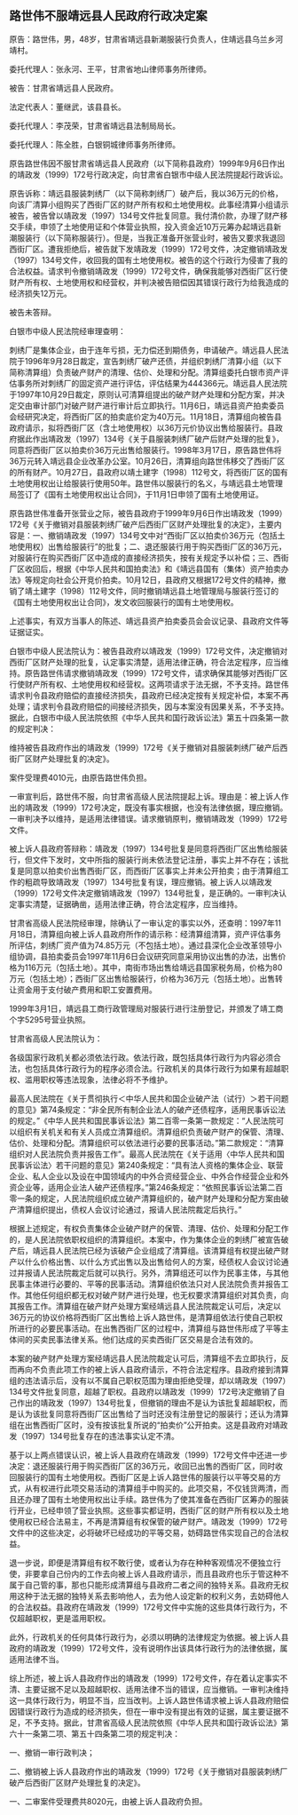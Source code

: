## 路世伟不服靖远县人民政府行政决定案

原告：路世伟，男，48岁，甘肃省靖远县新潮服装行负责人，住靖远县乌兰乡河靖村。

委托代理人：张永河、王平，甘肃省地山律师事务所律师。

被告：甘肃省靖远县人民政府。

法定代表人：董继武，该县县长。

委托代理人：李茂荣，甘肃省靖远县法制局局长。

委托代理人：陈全胜，白银铜城律师事务所律师。

原告路世伟因不服甘肃省靖远县人民政府（以下简称县政府）1999年9月6日作出的靖政发（1999）172号行政决定，向甘肃省白银市中级人民法院提起行政诉讼。

原告诉称：靖远县服装刺绣厂（以下简称刺绣厂）破产后，我以36万元的价格，向该厂清算小组购买了西街厂区的财产所有权和土地使用权。此事经清算小组请示被告，被告曾以靖政发（1997）134号文件批复同意。我付清价款，办理了财产移交手续，申领了土地使用证和个体营业执照，投入资金近10万元筹办起靖远县新潮服装行（以下简称服装行）。但是，当我正准备开张营业时，被告又要求我退回西街厂区。遭我拒绝后，被告就下发靖政发（1999）172号文件，决定撤销靖政发（1997）134号文件，收回我的国有土地使用权。被告的这个行政行为侵害了我的合法权益。请求判令撤销靖政发（1999）172号文件，确保我能够对西街厂区行使财产所有权、土地使用权和经营权，并判决被告赔偿因其错误行政行为给我造成的经济损失12万元。

被告未答辩。

白银市中级人民法院经审理查明：

刺绣厂是集体企业，由于连年亏损，无力偿还到期债务，申请破产。靖远县人民法院于1996年9月28日裁定，宣告刺绣厂破产还债，并组织刺绣厂清算小组（以下简称清算组）负责破产财产的清理、估价、处理和分配。清算组委托白银市资产评估事务所对刺绣厂的固定资产进行评估，评估结果为444366元。靖远县人民法院于1997年10月29日裁定，原则认可清算组提出的破产财产处理和分配方案，并决定交由审计部门对破产财产进行审计后立即执行。11月6日，靖远县资产拍卖委员会经研究决定，将西街厂区的拍卖底价定为40万元。11月18日，清算组向被告县政府请示，拟将西街厂区（含土地使用权）以36万元价协议出售给服装行。县政府据此作出靖政发（1997）134号《关于县服装刺绣厂破产后财产处理的批复》，同意将西街厂区以拍卖价36万元出售给服装行。1998年3月17日，原告路世伟将36万元转入靖远县企业改革办公室。10月26日，清算组向路世伟移交了西街厂区的所有财产。10月27日，县政府以靖土建字（1998）112号文，将西街厂区的国有土地使用权出让给服装行使用50年。路世伟以服装行的名义，与靖远县土地管理局签订了《国有土地使用权出让合同》，于11月1日申领了国有土地使用证。

原告路世伟准备开张营业之际，被告县政府于1999年9月6日作出靖政发（1999）172号《关于撤销对县服装刺绣厂破产后西街厂区财产处理批复的决定》，主要内容是：一、撤销靖政发（1997）134号文中对“西街厂区以拍卖价36万元（包括土地使用权）出售给服装行”的批复；二、退还服装行用于购买西街厂区的36万元，对服装行在购买西街厂区中造成的直接经济损失，按有关规定予以补偿；三、西街厂区收回后，根据《中华人民共和国拍卖法》和《靖远县国有（集体）资产拍卖办法》等规定向社会公开竞价拍卖。10月12日，县政府又根据172号文件的精神，撤销了靖土建字（1998）112号文件，同时撤销靖远县土地管理局与服装行签订的《国有土地使用权出让合同》，发文收回服装行的国有土地使用权。

上述事实，有双方当事人的陈述、靖远县资产拍卖委员会会议记录、县政府文件等证据证实。

白银市中级人民法院认为：被告县政府以靖政发（1999）172号文件，决定撤销对西街厂区财产处理的批复，认定事实清楚，适用法律正确，符合法定程序，应当维持。原告路世伟请求撤销靖政发（1999）172号文件，请求确保其能够对西街厂区行使财产所有权、土地使用权和经营权。这两项请求于法无据，不予支持。路世伟请求判令县政府赔偿的直接经济损失，县政府已经决定按有关规定补偿，本案不再处理；请求判令县政府赔偿的间接经济损失，因与本案没有因果关系，不予支持。据此，白银市中级人民法院依照《中华人民共和国行政诉讼法》第五十四条第一款的规定判决：

维持被告县政府作出的靖政发（1999）172号《关于撤销对县服装刺绣厂破产后西街厂区财产处理批复的决定》。

案件受理费4010元，由原告路世伟负担。

一审宣判后，路世伟不服，向甘肃省高级人民法院提起上诉。理由是：被上诉人作出的靖政发（1999）172号决定，既没有事实根据，也没有法律依据，理应撤销。一审判决予以维持，是适用法律错误。请求撤销原判，撤销靖政发（1999）172号文件。

被上诉人县政府答辩称：靖政发（1997）134号批复是同意将西街厂区出售给服装行，但文件下发时，文中所指的服装行尚未依法登记注册，事实上并不存在；该批复是同意以拍卖价出售西街厂区，而西街厂区事实上并未公开拍卖；由于清算组工作的粗疏导致靖政发（1997）134号批复有误，理应撤销。被上诉人以靖政发（1999）172号文件决定撤销靖政发（1997）134号批复，是正确的。一审判决认定事实清楚，证据确凿，适用法律正确，符合法定程序，应当维持。

甘肃省高级人民法院经审理，除确认了一审认定的事实以外，还查明：1997年11月18日，清算组向被上诉人县政府所作的请示称：经清算组清算，资产评估事务所评估，刺绣厂资产值为74.85万元（不包括土地）。通过县深化企业改革领导小组协调，县拍卖委员会1997年11月6日会议研究同意采用协议出售的办法，出售价格为116万元（包括土地）。其中，南街市场出售给靖远县国家税务局，价格为80万元（包括土地）；西街厂区出售给服装行，价格为36万元（包括土地）。出售转让资金用于支付破产费用和职工安置费用。

1999年3月1日，靖远县工商行政管理局对服装行进行注册登记，并颁发了靖工商个字5295号营业执照。

甘肃省高级人民法院认为：

各级国家行政机关都必须依法行政。依法行政，既包括具体行政行为内容必须合法，也包括具体行政行为的程序必须合法。行政机关的具体行政行为如果有超越职权、滥用职权等违法现象，法律必将不予维护。

最高人民法院在《关于贯彻执行＜中华人民共和国企业破产法（试行）＞若干问题的意见》第74条规定：“非全民所有制企业法人的破产还债程序，适用民事诉讼法的规定。”《中华人民共和国民事诉讼法》第二百零一条第一款规定：“人民法院可以组织有关机关和有关人员成立清算组织。清算组织负责破产财产的保管、清理、估价、处理和分配。清算组织可以依法进行必要的民事活动。”第二款规定：“清算组织对人民法院负责并报告工作”。最高人民法院在《关于适用〈中华人民共和国民事诉讼法〉若干问题的意见》第240条规定：“具有法人资格的集体企业、联营企业、私人企业以及设在中国领域内的中外合资经营企业、中外合作经营企业和外资企业等，适用企业法人破产还债程序。”第246条规定：“依照民事诉讼法第二百零一条的规定，人民法院组织成立破产清算组织的，破产财产处理和分配方案由破产清算组织提出，债权人会议讨论通过，报请人民法院裁定后执行。”

根据上述规定，有权负责集体企业破产财产的保管、清理、估价、处理和分配工作的，是人民法院依职权组织的清算组织。本案中，作为集体企业的刺绣厂被宣告破产后，靖远县人民法院已经为该破产企业组成了清算组。该清算组有权提出破产财产以什么价格出售、以什么方式出售以及出售给何人的方案，经债权人会议讨论通过并报请人民法院裁定后就可以执行。另外，清算组还可以作为民事主体，与其他民事主体进行必要的、平等的民事活动。清算组织依法只对人民法院负责并报告工作。其他任何组织都无权对破产财产进行处理，也无权要求清算组织对其负责，向其报告工作。清算组在破产财产处理方案经靖远县人民法院裁定认可后，决定以36万元的协议价格将西街厂区出售给上诉人路世伟，是清算组依法行使自己职权所进行的必要民事活动。在出售西街厂区的过程中，清算组与路世伟形成了平等主体间的买卖民事法律关系。他们达成的买卖西街厂区交易是合法有效的。

本案的破产财产处理方案经靖远县人民法院裁定认可后，清算组不去立即执行，反而再向不负责此项工作的被上诉人县政府请示，不符合法定程序。县政府接到清算组的违法请示后，没有以不属自己职权范围为理由拒绝受理，却以靖政发（1997）134号文件批复同意，超越了职权。县政府以靖政发（1999）172号决定撤销了自己作出的靖政发（1997）134号批复，但撤销的理由不是认为该批复超越职权，而是认为该批复同意将西街厂区出售给了当时还没有注册登记的服装行；还认为清算组在出售西街厂区时，没有按该批复所说的“拍卖价”公开拍卖。这是县政府对靖政发（1997）134号批复存在的违法事实认定不清。

基于以上两点错误认识，被上诉人县政府在靖政发（1999）172号文件中还进一步决定：退还服装行用于购买西街厂区的36万元，收回已出售的西街厂区，同时收回服装行的国有土地使用权。西街厂区是上诉人路世伟的服装行以平等交易的方式，从有权进行此项交易活动的清算组手中购买的。此项交易，不仅钱货两清，而且还办理了国有土地使用权出让手续。路世伟为了使其准备在西街厂区筹办的服装行开业，已经申领了营业执照。这些事实都证明，西街厂区的财产所有权以及土地使用权已经合法易主，不再是清算组有权保管的破产财产。靖政发（1999）172号文件中的这些决定，必将破坏已经成功的平等交易，妨碍路世伟实现自己的合法权益。

退一步说，即便是清算组有权不敢行使，或者认为存在种种客观情况不便独立行使，非要拿自己份内的工作去向被上诉人县政府请示，而且县政府也乐于管这种不属于自己管的事，那也只能形成清算组与县政府二者之间的独特关系。县政府无权用这种于法无据的独特关系去影响他人，去为他人设定新的权利义务，去妨碍他人的合法权益。县政府在靖政发（1999）172号文件中实施的这些具体行政行为，不仅超越职权，更是滥用职权。

此外，行政机关的任何具体行政行为，必须以明确的法律规定为依据。被上诉人县政府的靖政发（1999）172号文件，没有说明作出该具体行政行为的法律依据，属适用法律不当。

综上所述，被上诉人县政府作出的靖政发（1999）172号文件，存在着认定事实不清、主要证据不足以及超越职权、适用法律不当的错误，应当撤销。一审判决维持这一具体行政行为，明显不当，应当改判。上诉人路世伟请求被上诉人县政府赔偿因错误行政行为造成的经济损失，但在一审中没有提出有效的证据，属主要证据不足，不予支持。据此，甘肃省高级人民法院依照《中华人民共和国行政诉讼法》第六十一条第二项、第五十四条第二项的规定判决：

一、撤销一审行政判决；

二、撤销被上诉人县政府作出的靖政发（1999）172号《关于撤销对县服装刺绣厂破产后西街厂区财产处理批复的决定》。

一、二审案件受理费共8020元，由被上诉人县政府负担。

